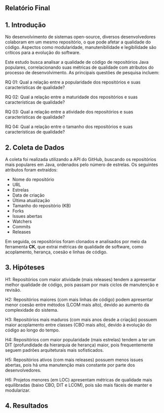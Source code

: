 ## Relatório Final
## 1. Introdução

No desenvolvimento de sistemas open-source, diversos desenvolvedores colaboram em um mesmo repositório, o que pode afetar a qualidade do código. Aspectos como modularidade, manutenibilidade e legibilidade são críticos para a evolução do software.

Este estudo busca analisar a qualidade de código de repositórios Java populares, correlacionando suas métricas de qualidade com atributos do processo de desenvolvimento. As principais questões de pesquisa incluem:

RQ 01: Qual a relação entre a popularidade dos repositórios e suas características de qualidade?

RQ 02: Qual a relação entre a maturidade dos repositórios e suas características de qualidade?

RQ 03: Qual a relação entre a atividade dos repositórios e suas características de qualidade?

RQ 04: Qual a relação entre o tamanho dos repositórios e suas características de qualidade?

## 2. Coleta de Dados

A coleta foi realizada utilizando a API do GitHub, buscando os repositórios mais populares em Java, ordenados pelo número de estrelas. Os seguintes atributos foram extraídos:

- Nome do repositório  
- URL  
- Estrelas  
- Data de criação  
- Última atualização  
- Tamanho do repositório (KB)  
- Forks  
- Issues abertas  
- Watchers  
- Commits  
- Releases

Em seguida, os repositórios foram clonados e analisados por meio da ferramenta **CK**, que extrai métricas de qualidade de software, como acoplamento, herança, coesão e linhas de código.

## 3. Hipóteses
H1: Repositórios com maior atividade (mais releases) tendem a apresentar melhor qualidade de código, pois passam por mais ciclos de manutenção e revisão.

H2: Repositórios maiores (com mais linhas de código) podem apresentar menor coesão entre métodos (LCOM mais alto), devido ao aumento da complexidade do sistema.

H3: Repositórios mais maduros (com mais anos desde a criação) possuem maior acoplamento entre classes (CBO mais alto), devido à evolução do código ao longo do tempo.

H4: Repositórios com maior popularidade (mais estrelas) tendem a ter um DIT (profundidade da hierarquia de herança) maior, pois frequentemente seguem padrões arquiteturais mais sofisticados.

H5: Repositórios ativos (com mais releases) possuem menos issues abertas, pois há uma manutenção mais constante por parte dos desenvolvedores.

H6: Projetos menores (em LOC) apresentam métricas de qualidade mais equilibradas (baixo CBO, DIT e LCOM), pois são mais fáceis de manter e modularizar.


## 4. Resultados

